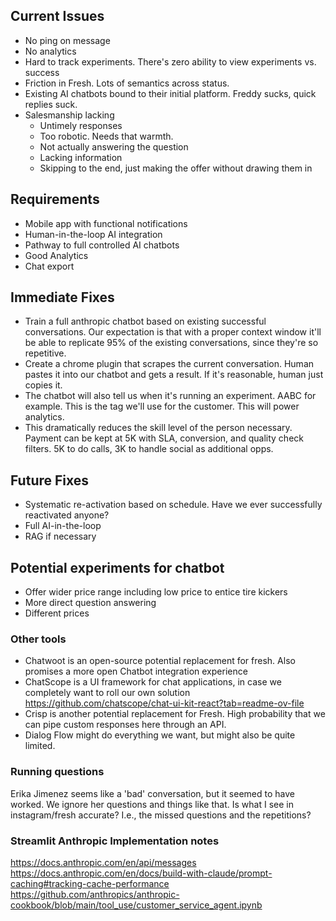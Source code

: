 ## Current Issues
- No ping on message
- No analytics
- Hard to track experiments.  There's zero ability to view experiments vs. success
- Friction in Fresh.  Lots of semantics across status.
- Existing AI chatbots bound to their initial platform.  Freddy sucks, quick replies suck.
- Salesmanship lacking 
  - Untimely responses
  - Too robotic.  Needs that warmth.
  - Not actually answering the question 
  - Lacking information
  - Skipping to the end, just making the offer without drawing them in

## Requirements
- Mobile app with functional notifications
- Human-in-the-loop AI integration
- Pathway to full controlled AI chatbots
- Good Analytics
- Chat export

## Immediate Fixes
- Train a full anthropic chatbot based on existing successful conversations.  Our expectation is that with a proper context window it'll be able to replicate 95% of the existing conversations, since they're so repetitive.
- Create a chrome plugin that scrapes the current conversation.  Human pastes it into our chatbot and gets a result.  If it's reasonable, human just copies it. 
- The chatbot will also tell us when it's running an experiment.  AABC for example.  This is the tag we'll use for the customer.  This will power analytics.
- This dramatically reduces the skill level of the person necessary.  Payment can be kept at 5K with SLA, conversion, and quality check filters.  5K to do calls, 3K to handle social as additional opps.

## Future Fixes
- Systematic re-activation based on schedule.  Have we ever successfully reactivated anyone?
- Full AI-in-the-loop
- RAG if necessary

## Potential experiments for chatbot
- Offer wider price range including low price to entice tire kickers
- More direct question answering
- Different prices


### Other tools
- Chatwoot is an open-source potential replacement for fresh.  Also promises a more open Chatbot integration experience
- ChatScope is a UI framework for chat applications, in case we completely want to roll our own solution https://github.com/chatscope/chat-ui-kit-react?tab=readme-ov-file
- Crisp is another potential replacement for Fresh.  High probability that we can pipe custom responses here through an API. 
- Dialog Flow might do everything we want, but might also be quite limited.


### Running questions
Erika Jimenez seems like a 'bad' conversation, but it seemed to have worked.  We ignore her questions and things like that.  Is what I see in instagram/fresh accurate?  I.e., the missed questions and the repetitions?



### Streamlit Anthropic Implementation notes
https://docs.anthropic.com/en/api/messages
https://docs.anthropic.com/en/docs/build-with-claude/prompt-caching#tracking-cache-performance
https://github.com/anthropics/anthropic-cookbook/blob/main/tool_use/customer_service_agent.ipynb

